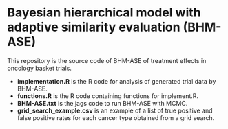 # Bayesian hierarchical model with adaptive similarity evaluation (BHM-ASE)
This repository is the source code of BHM-ASE of treatment effects in oncology basket trials.
- **implementation.R** is the R code for analysis of generated trial data by BHM-ASE.
- **functions.R** is the R code containing functions for implement.R.
- **BHM-ASE.txt** is the jags code to run BHM-ASE with MCMC.
- **grid_search_example.csv** is an example of a list of true positive and false positive rates for each cancer type obtained from a grid search.

